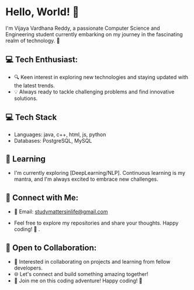 # Hello, World! 👋

I'm Vijaya Vardhana Reddy, a passionate Computer Science and Engineering student currently embarking on my journey in the fascinating realm of technology. 🚀

## 💻 Tech Enthusiast:
- 🔍 Keen interest in exploring new technologies and staying updated with the latest trends.
- 💡 Always ready to tackle challenging problems and find innovative solutions.

## 💻 Tech Stack
- Languages: java, c++, html, js, python
- Databases: PostgreSQL, MySQL

## 🌱 Learning
- I'm currently exploring [DeepLearning/NLP]. Continuous learning is my mantra, and I'm always excited to embrace new challenges.

## 🔗 Connect with Me:
- 📧 Email: studymattersinlife@gmail.com

- Feel free to explore my repositories and share your thoughts. Happy coding! 🚀
.
## 🤝 Open to Collaboration:
- 👥 Interested in collaborating on projects and learning from fellow developers.
- 🌐 Let's connect and build something amazing together!
- 🚀 Join me on this coding adventure! Happy coding! 🌟
